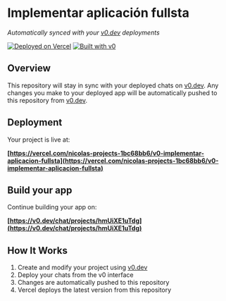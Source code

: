 # Implementar aplicación fullsta

*Automatically synced with your [v0.dev](https://v0.dev) deployments*

[![Deployed on Vercel](https://img.shields.io/badge/Deployed%20on-Vercel-black?style=for-the-badge&logo=vercel)](https://vercel.com/nicolas-projects-1bc68bb6/v0-implementar-aplicacion-fullsta)
[![Built with v0](https://img.shields.io/badge/Built%20with-v0.dev-black?style=for-the-badge)](https://v0.dev/chat/projects/hmUiXE1uTdg)

## Overview

This repository will stay in sync with your deployed chats on [v0.dev](https://v0.dev).
Any changes you make to your deployed app will be automatically pushed to this repository from [v0.dev](https://v0.dev).

## Deployment

Your project is live at:

**[https://vercel.com/nicolas-projects-1bc68bb6/v0-implementar-aplicacion-fullsta](https://vercel.com/nicolas-projects-1bc68bb6/v0-implementar-aplicacion-fullsta)**

## Build your app

Continue building your app on:

**[https://v0.dev/chat/projects/hmUiXE1uTdg](https://v0.dev/chat/projects/hmUiXE1uTdg)**

## How It Works

1. Create and modify your project using [v0.dev](https://v0.dev)
2. Deploy your chats from the v0 interface
3. Changes are automatically pushed to this repository
4. Vercel deploys the latest version from this repository